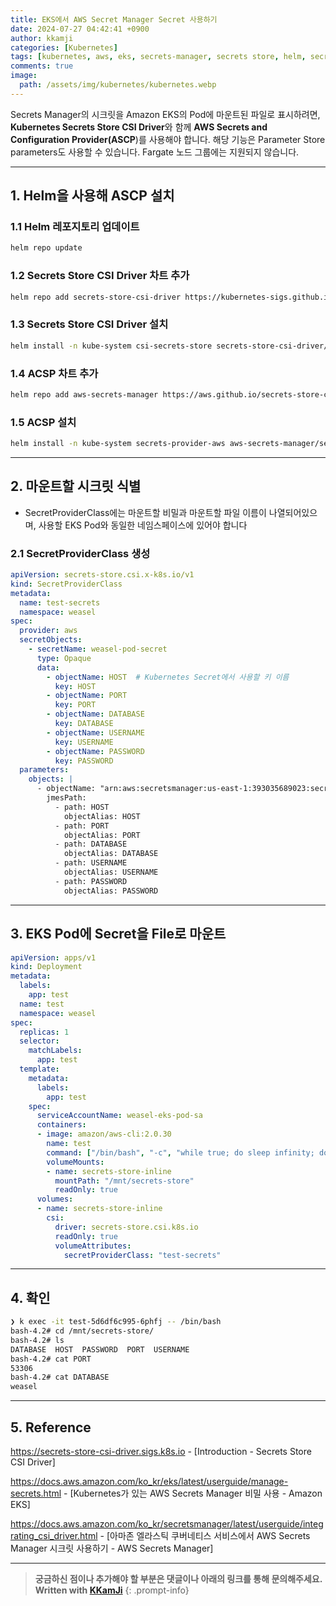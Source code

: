 ```yaml
---
title: EKS에서 AWS Secret Manager Secret 사용하기
date: 2024-07-27 04:42:41 +0900
author: kkamji
categories: [Kubernetes]
tags: [kubernetes, aws, eks, secrets-manager, secrets store, helm, secret-provider-class]     # TAG names should always be lowercase
comments: true
image:
  path: /assets/img/kubernetes/kubernetes.webp
---
```


Secrets Manager의 시크릿을 Amazon EKS의 Pod에 마운트된 파일로 표시하려면, **Kubernetes Secrets Store CSI Driver**와 함께 **AWS Secrets and Configuration Provider(ASCP**)를 사용해야 합니다. 해당 기능은 Parameter Store parameters도 사용할 수 있습니다. Fargate 노드 그룹에는 지원되지 않습니다.

---

## 1. Helm을 사용해 ASCP 설치

### 1.1 Helm 레포지토리 업데이트

```bash
helm repo update
```

### 1.2 Secrets Store CSI Driver 차트 추가

```bash
helm repo add secrets-store-csi-driver https://kubernetes-sigs.github.io/secrets-store-csi-driver/charts
```

### 1.3 Secrets Store CSI Driver 설치

```bash
helm install -n kube-system csi-secrets-store secrets-store-csi-driver/secrets-store-csi-driver
```

### 1.4 ACSP 차트 추가

```bash
helm repo add aws-secrets-manager https://aws.github.io/secrets-store-csi-driver-provider-aws
```

### 1.5 ACSP 설치

```bash
helm install -n kube-system secrets-provider-aws aws-secrets-manager/secrets-store-csi-driver-provider-aws
```

---

## 2. 마운트할 시크릿 식별

- SecretProviderClass에는 마운트할 비밀과 마운트할 파일 이름이 나열되어있으며, 사용할 EKS Pod와 동일한 네임스페이스에 있어야 합니다

### 2.1 SecretProviderClass 생성

```yaml
apiVersion: secrets-store.csi.x-k8s.io/v1
kind: SecretProviderClass
metadata:
  name: test-secrets
  namespace: weasel
spec:
  provider: aws
  secretObjects:
    - secretName: weasel-pod-secret
      type: Opaque
      data:
        - objectName: HOST  # Kubernetes Secret에서 사용할 키 이름
          key: HOST
        - objectName: PORT
          key: PORT
        - objectName: DATABASE
          key: DATABASE
        - objectName: USERNAME
          key: USERNAME
        - objectName: PASSWORD
          key: PASSWORD
  parameters:
    objects: |
      - objectName: "arn:aws:secretsmanager:us-east-1:393035689023:secret:/secret/prod/weasel-I4AhIF"
        jmesPath:
          - path: HOST
            objectAlias: HOST
          - path: PORT
            objectAlias: PORT
          - path: DATABASE
            objectAlias: DATABASE
          - path: USERNAME
            objectAlias: USERNAME
          - path: PASSWORD
            objectAlias: PASSWORD
```

---

## 3. EKS Pod에 Secret을 File로 마운트

```yaml
apiVersion: apps/v1
kind: Deployment
metadata:
  labels:
    app: test
  name: test
  namespace: weasel
spec:
  replicas: 1
  selector:
    matchLabels:
      app: test
  template:
    metadata:
      labels:
        app: test
    spec:
      serviceAccountName: weasel-eks-pod-sa
      containers:
      - image: amazon/aws-cli:2.0.30
        name: test
        command: ["/bin/bash", "-c", "while true; do sleep infinity; done;"]
        volumeMounts:
        - name: secrets-store-inline
          mountPath: "/mnt/secrets-store"
          readOnly: true
      volumes:
      - name: secrets-store-inline
        csi:
          driver: secrets-store.csi.k8s.io
          readOnly: true
          volumeAttributes:
            secretProviderClass: "test-secrets"
```

---

## 4. 확인

```bash
❯ k exec -it test-5d6df6c995-6phfj -- /bin/bash
bash-4.2# cd /mnt/secrets-store/
bash-4.2# ls
DATABASE  HOST  PASSWORD  PORT  USERNAME
bash-4.2# cat PORT
53306
bash-4.2# cat DATABASE
weasel
```

---

## 5. Reference

<https://secrets-store-csi-driver.sigs.k8s.io> - [Introduction - Secrets Store CSI Driver]

<https://docs.aws.amazon.com/ko_kr/eks/latest/userguide/manage-secrets.html> - [Kubernetes가 있는 AWS Secrets Manager 비밀 사용 - Amazon EKS]

<https://docs.aws.amazon.com/ko_kr/secretsmanager/latest/userguide/integrating_csi_driver.html> - [아마존 엘라스틱 쿠버네티스 서비스에서 AWS Secrets Manager 시크릿 사용하기 - AWS Secrets Manager]

---
> **궁금하신 점이나 추가해야 할 부분은 댓글이나 아래의 링크를 통해 문의해주세요.**  
> **Written with [KKamJi](https://www.linkedin.com/in/taejikim/)**
{: .prompt-info}

